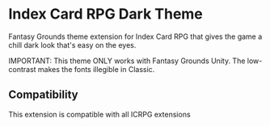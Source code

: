 # Index Card RPG Dark Theme

Fantasy Grounds theme extension for Index Card RPG that gives the game a chill dark look that's easy on the eyes.

IMPORTANT: This theme ONLY works with Fantasy Grounds Unity. The low-contrast makes the fonts illegible in Classic.

## Compatibility

This extension is compatible with all ICRPG extensions
